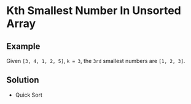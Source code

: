 # Kth Smallest Number In Unsorted Array
## Example
Given `[3, 4, 1, 2, 5]`, `k = 3`, the `3rd` smallest numbers are `[1, 2, 3]`.

## Solution
- Quick Sort
